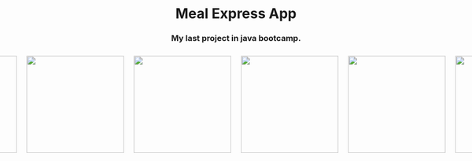 <h1 align = center />
  Meal Express App
</h1>

<h3 align = center />
  My last project in java bootcamp.
</h3>

<div style="display: flex; justify-content: center;">
  <img src="https://github.com/muratalarcin/Fotolar/blob/main/Screenshot_1702835956.png" width="198" height="auto" style="margin: 10px;">
  <img src="https://github.com/muratalarcin/Fotolar/blob/main/Screenshot_1702835960.png" width="198" height="auto" style="margin: 10px;">
 <img src="https://github.com/muratalarcin/Fotolar/blob/main/Screenshot_1702835967.png" width="198" height="auto" style="margin: 10px;">
 <img src="https://github.com/muratalarcin/Fotolar/blob/main/Screenshot_1702835969.png" width="198" height="auto" style="margin: 10px;">
 <img src="https://github.com/muratalarcin/Fotolar/blob/main/Screenshot_1702836007.png" width="198" height="auto" style="margin: 10px;">

 <img src="https://github.com/muratalarcin/Fotolar/blob/main/Screenshot_1702836019.png" width="198" height="auto" style="margin: 10px;">
 <img src="https://github.com/muratalarcin/Fotolar/blob/main/Screenshot_1702836035.png" width="198" height="auto" style="margin: 10px;">
 <img src="https://github.com/muratalarcin/Fotolar/blob/main/Screenshot_1702836053.png" width="198" height="auto" style="margin: 10px;">
 <img src="https://github.com/muratalarcin/Fotolar/blob/main/Screenshot_1702836066.png" width="198" height="auto" style="margin: 10px;">
 <img src="https://github.com/muratalarcin/Fotolar/blob/main/Screenshot_1702836147.png" width="198" height="auto" style="margin: 10px;">

 
</div>
